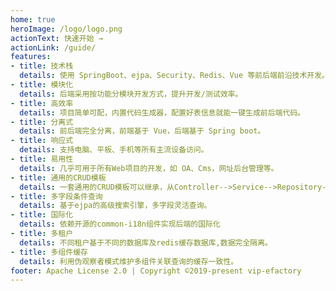 ```yaml
---
home: true
heroImage: /logo/logo.png
actionText: 快速开始 →
actionLink: /guide/
features:
- title: 技术栈
  details: 使用 SpringBoot、ejpa、Security、Redis、Vue 等前后端前沿技术开发。
- title: 模块化
  details: 后端采用按功能分模块开发方式，提升开发/测试效率。
- title: 高效率
  details: 项目简单可配，内置代码生成器，配置好表信息就能一键生成前后端代码。
- title: 分离式
  details: 前后端完全分离，前端基于 Vue，后端基于 Spring boot。
- title: 响应式
  details: 支持电脑、平板、手机等所有主流设备访问。
- title: 易用性
  details: 几乎可用于所有Web项目的开发，如 OA、Cms，网址后台管理等。
- title: 通用的CRUD模板
  details: 一套通用的CRUD模板可以继承，从Controller-->Service-->Repository-->Entity。
- title: 多字段条件查询
  details: 基于ejpa的高级搜索引擎，多字段灵活查询。
- title: 国际化
  details: 依赖开源的common-i18n组件实现后端的国际化
- title: 多租户
  details: 不同租户基于不同的数据库及redis缓存数据库,数据完全隔离。
- title: 多组件缓存
  details: 利用伪观察者模式维护多组件关联查询的缓存一致性。
footer: Apache License 2.0 | Copyright ©2019-present vip-efactory
---
```

